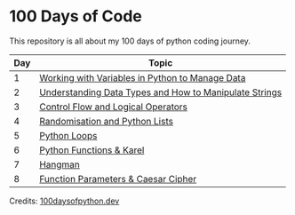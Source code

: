 # 100 Days of Code
This repository is all about my 100 days of python coding journey.

| Day | Topic |
| --- | ------------------------------------------------------- |
|  1  | [Working with Variables in Python to Manage Data](day1) |
|  2  | [Understanding Data Types and How to Manipulate Strings](day2) |
|  3  | [Control Flow and Logical Operators](day3) |
|  4  | [Randomisation and Python Lists](day4) |
|  5  | [Python Loops](day5) |
|  6  | [Python Functions & Karel](day6) |
|  7  | [Hangman](day7) |
|  8  | [Function Parameters & Caesar Cipher](day8) |

Credits: [100daysofpython.dev](https://100daysofpython.dev/)

